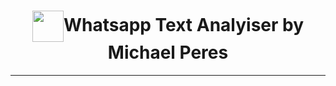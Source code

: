 <style>
    img#what{
    vertical-align: middle;
  }
  h1{
    vertical-align: middle;
  }
  </style>
<center>
<h1><img id='what' src='https://www.stickpng.com/assets/images/580b57fcd9996e24bc43c543.png' width='50px'>Whatsapp Text Analyiser by Michael Peres</h1>
</center>
<hr>
